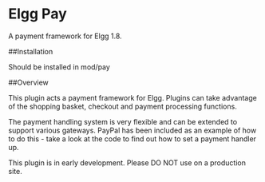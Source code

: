 Elgg Pay
========

A payment framework for Elgg 1.8.

##Installation

Should be installed in mod/pay

##Overview

This plugin acts a payment framework for Elgg. Plugins can take advantage of the shopping basket, checkout and payment processing functions. 

The payment handling system is very flexible and can be extended to support various gateways. PayPal has been included as an example of how to do this - take a look at the code to find out how to set a payment handler up.



This plugin is in early development. Please DO NOT use on a production site. 